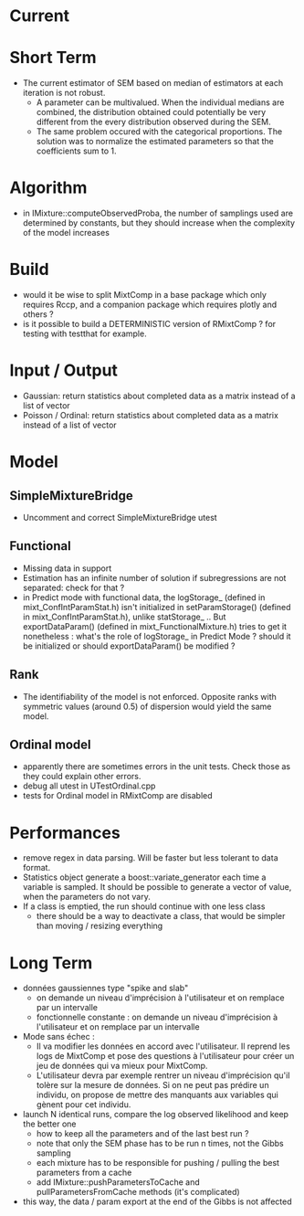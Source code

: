 # Current

# Short Term

- The current estimator of SEM based on median of estimators at each iteration is not robust.
	- A parameter can be multivalued. When the individual medians are combined, the distribution obtained could potentially be very different from the every distribution observed during the SEM.
	- The same problem occured with the categorical proportions. The solution was to normalize the estimated parameters so that the coefficients sum to 1.

# Algorithm

- in IMixture::computeObservedProba, the number of samplings used are determined by constants, but they should increase when the complexity of the model increases


# Build

- would it be wise to split MixtComp in a base package which only requires Rccp, and a companion package which requires plotly and others ?
- is it possible to build a DETERMINISTIC version of RMixtComp ? for testing  with testthat for example.

# Input / Output

- Gaussian: return statistics about completed data as a matrix instead of a list of vector 
- Poisson / Ordinal: return statistics about completed data as a matrix instead of a list of vector

# Model

## SimpleMixtureBridge

- Uncomment and correct SimpleMixtureBridge utest

## Functional

- Missing data in support
- Estimation has an infinite number of solution if subregressions are not separated: check for that ?
- in Predict mode with functional data, the logStorage_ (defined in mixt_ConfIntParamStat.h) isn't initialized in setParamStorage() (defined in mixt_ConfIntParamStat.h), unlike statStorage_ .. But exportDataParam() (defined in mixt_FunctionalMixture.h) tries to get it nonetheless : what's the role of logStorage_ in Predict Mode ? should it be initialized or should exportDataParam() be modified ?

## Rank

- The identifiability of the model is not enforced. Opposite ranks with symmetric values (around 0.5) of dispersion would yield the same model.

## Ordinal model

- apparently there are sometimes errors in the unit tests. Check those as they could explain other errors.
- debug all utest in UTestOrdinal.cpp
- tests for Ordinal model in RMixtComp are disabled

# Performances

- remove regex in data parsing. Will be faster but less tolerant to data format.
- Statistics object generate a boost::variate_generator each time a variable is sampled. It should be possible to generate a vector of value, when the parameters do not vary.
- If a class is emptied, the run should continue with one less class
    - there should be a way to deactivate a class, that would be simpler than moving / resizing everything

# Long Term

- données gaussiennes type "spike and slab"
    - on demande un niveau d'imprécision à l'utilisateur et on remplace par un intervalle
    - fonctionnelle constante : on demande un niveau d'imprécision à l'utilisateur et on remplace par un intervalle
- Mode sans échec :
    - Il va modifier les données en accord avec l'utilisateur. Il reprend les logs de MixtComp et pose des questions à l'utilisateur pour créer un jeu de données qui va mieux pour MixtComp.
    - L'utilisateur devra par exemple rentrer un niveau d'imprécision qu'il tolère sur la mesure de données. Si on ne peut pas prédire un individu, on propose de mettre des manquants aux variables qui gènent pour cet individu.
- launch N identical runs, compare the log observed likelihood and keep the better one
    - how to keep all the parameters and of the last best run ?
    - note that only the SEM phase has to be run n times, not the Gibbs sampling
    - each mixture has to be responsible for pushing / pulling the best parameters from a cache
    - add IMixture::pushParametersToCache and pullParametersFromCache methods (it's complicated)
- this way, the data / param export at the end of the Gibbs is not affected